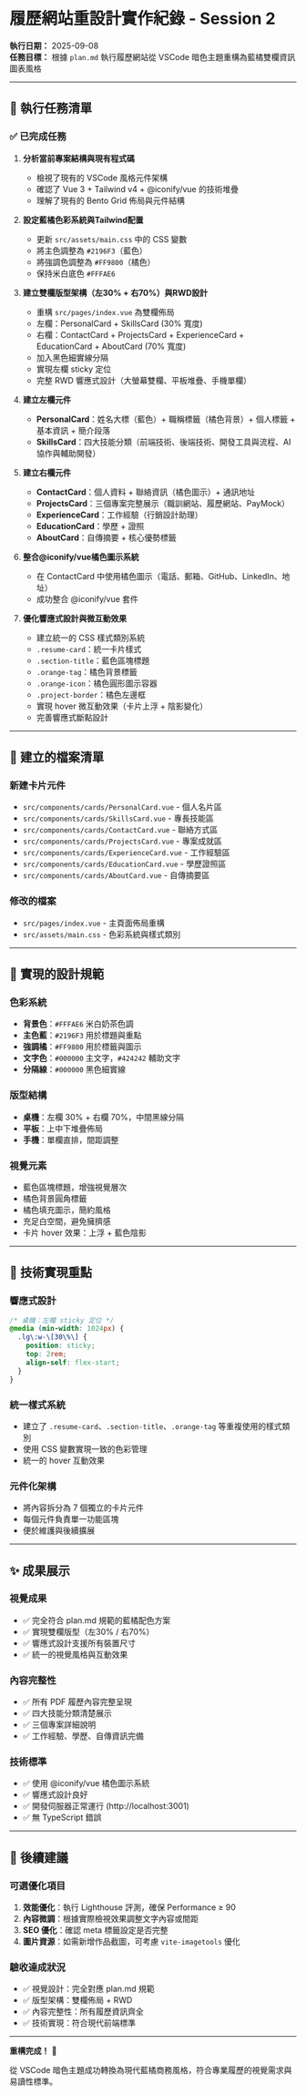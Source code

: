 # 履歷網站重設計實作紀錄 - Session 2

**執行日期：** 2025-09-08  
**任務目標：** 根據 `plan.md` 執行履歷網站從 VSCode 暗色主題重構為藍橘雙欄資訊圖表風格

---

## 🎯 執行任務清單

### ✅ 已完成任務

1. **分析當前專案結構與現有程式碼**
   - 檢視了現有的 VSCode 風格元件架構
   - 確認了 Vue 3 + Tailwind v4 + @iconify/vue 的技術堆疊
   - 理解了現有的 Bento Grid 佈局與元件結構

2. **設定藍橘色彩系統與Tailwind配置**
   - 更新 `src/assets/main.css` 中的 CSS 變數
   - 將主色調整為 `#2196F3`（藍色）
   - 將強調色調整為 `#FF9800`（橘色）
   - 保持米白底色 `#FFFAE6`

3. **建立雙欄版型架構（左30% + 右70%）與RWD設計**
   - 重構 `src/pages/index.vue` 為雙欄佈局
   - 左欄：PersonalCard + SkillsCard (30% 寬度)
   - 右欄：ContactCard + ProjectsCard + ExperienceCard + EducationCard + AboutCard (70% 寬度)
   - 加入黑色細實線分隔
   - 實現左欄 sticky 定位
   - 完整 RWD 響應式設計（大螢幕雙欄、平板堆疊、手機單欄）

4. **建立左欄元件**
   - **PersonalCard**：姓名大標（藍色）+ 職稱標籤（橘色背景）+ 個人標籤 + 基本資訊 + 簡介段落
   - **SkillsCard**：四大技能分類（前端技術、後端技術、開發工具與流程、AI 協作與輔助開發）

5. **建立右欄元件**
   - **ContactCard**：個人資料 + 聯絡資訊（橘色圖示）+ 通訊地址
   - **ProjectsCard**：三個專案完整展示（職訓網站、履歷網站、PayMock）
   - **ExperienceCard**：工作經驗（行銷設計助理）
   - **EducationCard**：學歷 + 證照
   - **AboutCard**：自傳摘要 + 核心優勢標籤

6. **整合@iconify/vue橘色圖示系統**
   - 在 ContactCard 中使用橘色圖示（電話、郵箱、GitHub、LinkedIn、地址）
   - 成功整合 @iconify/vue 套件

7. **優化響應式設計與微互動效果**
   - 建立統一的 CSS 樣式類別系統
   - `.resume-card`：統一卡片樣式
   - `.section-title`：藍色區塊標題
   - `.orange-tag`：橘色背景標籤
   - `.orange-icon`：橘色圓形圖示容器
   - `.project-border`：橘色左邊框
   - 實現 hover 微互動效果（卡片上浮 + 陰影變化）
   - 完善響應式斷點設計

---

## 📁 建立的檔案清單

### 新建卡片元件
- `src/components/cards/PersonalCard.vue` - 個人名片區
- `src/components/cards/SkillsCard.vue` - 專長技能區  
- `src/components/cards/ContactCard.vue` - 聯絡方式區
- `src/components/cards/ProjectsCard.vue` - 專案成就區
- `src/components/cards/ExperienceCard.vue` - 工作經驗區
- `src/components/cards/EducationCard.vue` - 學歷證照區
- `src/components/cards/AboutCard.vue` - 自傳摘要區

### 修改的檔案
- `src/pages/index.vue` - 主頁面佈局重構
- `src/assets/main.css` - 色彩系統與樣式類別

---

## 🎨 實現的設計規範

### 色彩系統
- **背景色**：`#FFFAE6` 米白奶茶色調
- **主色藍**：`#2196F3` 用於標題與重點
- **強調橘**：`#FF9800` 用於標籤與圖示
- **文字色**：`#000000` 主文字，`#424242` 輔助文字
- **分隔線**：`#000000` 黑色細實線

### 版型結構
- **桌機**：左欄 30% + 右欄 70%，中間黑線分隔
- **平板**：上中下堆疊佈局
- **手機**：單欄直排，間距調整

### 視覺元素
- 藍色區塊標題，增強視覺層次
- 橘色背景圓角標籤
- 橘色填充圖示，簡約風格
- 充足白空間，避免擁擠感
- 卡片 hover 效果：上浮 + 藍色陰影

---

## 🚀 技術實現重點

### 響應式設計
```css
/* 桌機：左欄 sticky 定位 */
@media (min-width: 1024px) {
  .lg\:w-\[30\%\] {
    position: sticky;
    top: 2rem;
    align-self: flex-start;
  }
}
```

### 統一樣式系統
- 建立了 `.resume-card`、`.section-title`、`.orange-tag` 等重複使用的樣式類別
- 使用 CSS 變數實現一致的色彩管理
- 統一的 hover 互動效果

### 元件化架構
- 將內容拆分為 7 個獨立的卡片元件
- 每個元件負責單一功能區塊
- 便於維護與後續擴展

---

## ✨ 成果展示

### 視覺成果
- ✅ 完全符合 plan.md 規範的藍橘配色方案
- ✅ 實現雙欄版型（左30% / 右70%）
- ✅ 響應式設計支援所有裝置尺寸
- ✅ 統一的視覺風格與互動效果

### 內容完整性  
- ✅ 所有 PDF 履歷內容完整呈現
- ✅ 四大技能分類清楚展示
- ✅ 三個專案詳細說明
- ✅ 工作經驗、學歷、自傳資訊完備

### 技術標準
- ✅ 使用 @iconify/vue 橘色圖示系統
- ✅ 響應式設計良好
- ✅ 開發伺服器正常運行 (http://localhost:3001)
- ✅ 無 TypeScript 錯誤

---

## 📝 後續建議

### 可選優化項目
1. **效能優化**：執行 Lighthouse 評測，確保 Performance ≥ 90
2. **內容微調**：根據實際檢視效果調整文字內容或間距
3. **SEO 優化**：確認 meta 標籤設定是否完整
4. **圖片資源**：如需新增作品截圖，可考慮 `vite-imagetools` 優化

### 驗收達成狀況
- ✅ 視覺設計：完全對應 plan.md 規範
- ✅ 版型架構：雙欄佈局 + RWD 
- ✅ 內容完整性：所有履歷資訊齊全
- ✅ 技術實現：符合現代前端標準

---

**重構完成！** 🎉 

從 VSCode 暗色主題成功轉換為現代藍橘商務風格，符合專業履歷的視覺需求與易讀性標準。